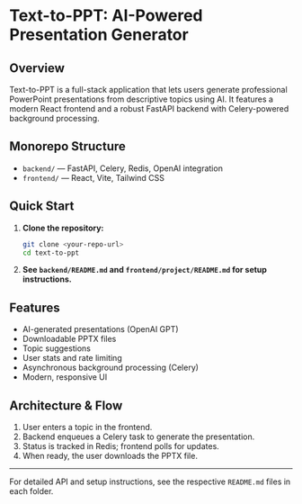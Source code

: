 # Text-to-PPT: AI-Powered Presentation Generator

## Overview
Text-to-PPT is a full-stack application that lets users generate professional PowerPoint presentations from descriptive topics using AI. It features a modern React frontend and a robust FastAPI backend with Celery-powered background processing.

## Monorepo Structure
- `backend/` — FastAPI, Celery, Redis, OpenAI integration
- `frontend/` — React, Vite, Tailwind CSS

## Quick Start
1. **Clone the repository:**
   ```bash
   git clone <your-repo-url>
   cd text-to-ppt
   ```
2. **See `backend/README.md` and `frontend/project/README.md` for setup instructions.**

## Features
- AI-generated presentations (OpenAI GPT)
- Downloadable PPTX files
- Topic suggestions
- User stats and rate limiting
- Asynchronous background processing (Celery)
- Modern, responsive UI

## Architecture & Flow
1. User enters a topic in the frontend.
2. Backend enqueues a Celery task to generate the presentation.
3. Status is tracked in Redis; frontend polls for updates.
4. When ready, the user downloads the PPTX file.

---
For detailed API and setup instructions, see the respective `README.md` files in each folder.
